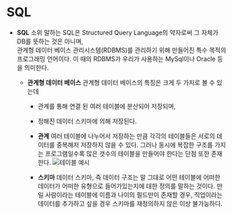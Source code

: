 # SQL


- **SQL**
	소위 말하는 SQL은 Structured Query Language의 약자로써 그 자체가 DB를 뜻하는 것은 아니며,  
	관계형 데이터 베이스 관리시스템(RDBMS)를 관리하기 위해 만들어진 특수 목적의 프로그래밍 언어이다. 이 때의 RDBMS가 우리가 사용하는 MySql이나 Oracle 등을 의미한다.
	
	- **관계형 데이터 베이스**
		관계형 데이터 베이스의 특징은 크게 두 가지로 볼 수 있는데 
		- 관계를 통해 연결 된 여러 테이블에 분산되어 저장되며,
		- 정해진 데이터 스키마에 의해 저장된다.
	
		- **관계**
			여러 테이블에 나누어서 저장하는 만큼 각각의 테이블들은 서로의 데이터를 중복해저 저장하지 않을 수 있다. 그러나 동시에 복잡한 구조를 가지는 프로그램일수록 많은 갯수의 테이블을 만들어야 한다는 단점 또한 존재한다.
			![테이블 예시](https://t1.daumcdn.net/cfile/tistory/994D09355C937ECD2D)
		- **스키마**
			데이터 스키마, 즉 데이터 구조는 말 그대로 어떤 테이블에 어떠한 데이터가 어떠한 유형으로 들어가있는지에 대한 정의를 말하는 것이다. 만일 사람이라는 테이블에 이름과 나이의 필드만이 존재할 경우, 직업이라는 데이터를 추가하고 싶을 경우 스키마를 재정의하지 않은 이상 불가능하다. 